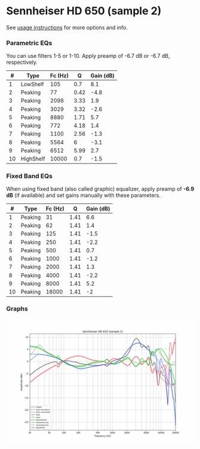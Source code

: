 # Sennheiser HD 650 (sample 2)
See [usage instructions](https://github.com/jaakkopasanen/AutoEq#usage) for more options and info.

### Parametric EQs
You can use filters 1-5 or 1-10. Apply preamp of -6.7 dB or -6.7 dB, respectively.

|   # | Type      |   Fc (Hz) |    Q |   Gain (dB) |
|-----|-----------|-----------|------|-------------|
|   1 | LowShelf  |       105 | 0.7  |         8.1 |
|   2 | Peaking   |        77 | 0.42 |        -4.8 |
|   3 | Peaking   |      2098 | 3.33 |         1.9 |
|   4 | Peaking   |      3029 | 3.32 |        -2.6 |
|   5 | Peaking   |      8880 | 1.71 |         5.7 |
|   6 | Peaking   |       772 | 4.18 |         1.4 |
|   7 | Peaking   |      1100 | 2.56 |        -1.3 |
|   8 | Peaking   |      5564 | 6    |        -3.1 |
|   9 | Peaking   |      6512 | 5.99 |         2.7 |
|  10 | HighShelf |     10000 | 0.7  |        -1.5 |

### Fixed Band EQs
When using fixed band (also called graphic) equalizer, apply preamp of **-6.9 dB** (if available) and set gains manually with these parameters.

|   # | Type    |   Fc (Hz) |    Q |   Gain (dB) |
|-----|---------|-----------|------|-------------|
|   1 | Peaking |        31 | 1.41 |         6.6 |
|   2 | Peaking |        62 | 1.41 |         1.4 |
|   3 | Peaking |       125 | 1.41 |        -1.5 |
|   4 | Peaking |       250 | 1.41 |        -2.2 |
|   5 | Peaking |       500 | 1.41 |         0.7 |
|   6 | Peaking |      1000 | 1.41 |        -1.2 |
|   7 | Peaking |      2000 | 1.41 |         1.3 |
|   8 | Peaking |      4000 | 1.41 |        -2.2 |
|   9 | Peaking |      8000 | 1.41 |         5.2 |
|  10 | Peaking |     16000 | 1.41 |        -2   |

### Graphs
![](./Sennheiser%20HD%20650%20(sample%202).png)
